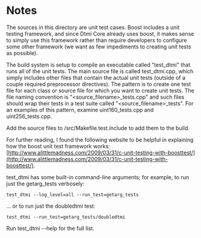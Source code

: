 # Notes
The sources in this directory are unit test cases.  Boost includes a
unit testing framework, and since Dtmi Core already uses boost, it makes
sense to simply use this framework rather than require developers to
configure some other framework (we want as few impediments to creating
unit tests as possible).

The build system is setup to compile an executable called "test_dtmi"
that runs all of the unit tests.  The main source file is called
test_dtmi.cpp, which simply includes other files that contain the
actual unit tests (outside of a couple required preprocessor
directives).  The pattern is to create one test file for each class or
source file for which you want to create unit tests.  The file naming
convention is "<source_filename>_tests.cpp" and such files should wrap
their tests in a test suite called "<source_filename>_tests".  For an
examples of this pattern, examine uint160_tests.cpp and
uint256_tests.cpp.

Add the source files to /src/Makefile.test.include to add them to the build.

For further reading, I found the following website to be helpful in
explaining how the boost unit test framework works:
[http://www.alittlemadness.com/2009/03/31/c-unit-testing-with-boosttest/](http://www.alittlemadness.com/2009/03/31/c-unit-testing-with-boosttest/).

test_dtmi has some built-in command-line arguments; for
example, to run just the getarg_tests verbosely:

    test_dtmi --log_level=all --run_test=getarg_tests

... or to run just the doubledtmi test:

    test_dtmi --run_test=getarg_tests/doubledtmi

Run  test_dtmi --help   for the full list.

